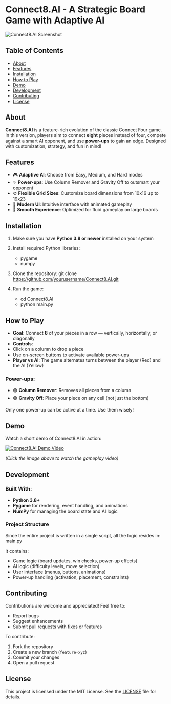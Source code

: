 # Connect8.AI - A Strategic Board Game with Adaptive AI

![Connect8.AI Screenshot](screenshot.png) 

## Table of Contents
- [About](#about)
- [Features](#features)
- [Installation](#installation)
- [How to Play](#how-to-play)
- [Demo](#demo)
- [Development](#development)
- [Contributing](#contributing)
- [License](#license)

## About
**Connect8.AI** is a feature-rich evolution of the classic Connect Four game. In this version, players aim to connect **eight** pieces instead of four, compete against a smart AI opponent, and use **power-ups** to gain an edge. Designed with customization, strategy, and fun in mind!

## Features
- 🎮 **Adaptive AI**: Choose from Easy, Medium, and Hard modes
- ✨ **Power-ups**: Use Column Remover and Gravity Off to outsmart your opponent
- ⚙️ **Flexible Grid Sizes**: Customize board dimensions from 10x16 up to 19x23
- 🎨 **Modern UI**: Intuitive interface with animated gameplay
- 🚀 **Smooth Experience**: Optimized for fluid gameplay on large boards

## Installation
1. Make sure you have **Python 3.8 or newer** installed on your system
2. Install required Python libraries:
   - pygame
   - numpy

3. Clone the repository: git clone https://github.com/yourusername/Connect8.AI.git
4. Run the game:
   - cd Connect8.AI
   - python main.py
  
## How to Play
- **Goal**: Connect **8** of your pieces in a row — vertically, horizontally, or diagonally
- **Controls**:
- Click on a column to drop a piece
- Use on-screen buttons to activate available power-ups
- **Player vs AI**: The game alternates turns between the player (Red) and the AI (Yellow)

### Power-ups:
- 🟢 **Column Remover**: Removes all pieces from a column
- 🟣 **Gravity Off**: Place your piece on any cell (not just the bottom)

Only one power-up can be active at a time. Use them wisely!

## Demo
Watch a short demo of Connect8.AI in action:

[![Connect8.AI Demo Video](https://img.youtube.com/vi/YOUR_VIDEO_ID/0.jpg)](https://www.youtube.com/watch?v=YOUR_VIDEO_ID)

*(Click the image above to watch the gameplay video)*

## Development

### Built With:
- **Python 3.8+**
- **Pygame** for rendering, event handling, and animations
- **NumPy** for managing the board state and AI logic

### Project Structure
Since the entire project is written in a single script, all the logic resides in: main.py

It contains:
- Game logic (board updates, win checks, power-up effects)
- AI logic (difficulty levels, move selection)
- User interface (menus, buttons, animations)
- Power-up handling (activation, placement, constraints)

## Contributing
Contributions are welcome and appreciated! Feel free to:
- Report bugs
- Suggest enhancements
- Submit pull requests with fixes or features

To contribute:
1. Fork the repository
2. Create a new branch (`feature-xyz`)
3. Commit your changes
4. Open a pull request

## License
This project is licensed under the MIT License. See the [LICENSE](LICENSE) file for details.







